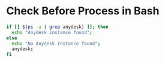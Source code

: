 # Check Before Process in Bash

```bash
if [[ $(ps -a | grep anydesk) ]]; then
  echo "Anydesk instance found";
else
  echo "No Anydesk Instance found";
  anydesk;
fi
```
